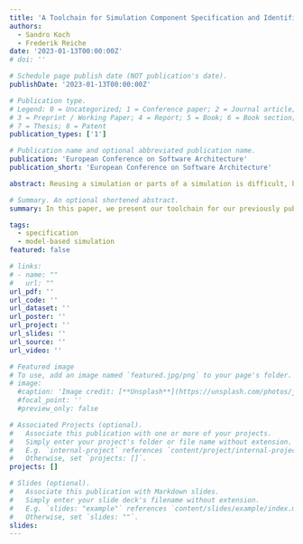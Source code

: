 ```yaml
---
title: 'A Toolchain for Simulation Component Specification and Identification'
authors:
  - Sandro Koch
  - Frederik Reiche
date: '2023-01-13T00:00:00Z'
# doi: ''

# Schedule page publish date (NOT publication's date).
publishDate: '2023-01-13T00:00:00Z'

# Publication type.
# Legend: 0 = Uncategorized; 1 = Conference paper; 2 = Journal article;
# 3 = Preprint / Working Paper; 4 = Report; 5 = Book; 6 = Book section;
# 7 = Thesis; 8 = Patent
publication_types: ['1']

# Publication name and optional abbreviated publication name.
publication: 'European Conference on Software Architecture'
publication_short: 'European Conference on Software Architecture'

abstract: Reusing a simulation or parts of a simulation is difficult, because simulations are tightly coupled to a specific domain or even to the system analysed by the simulation. In a set of simulation components, either publicly available or from internal repositories, it is difficult for simulation developers to find simulation components that can be reused in a new context. They have to understand the structure and the behaviour of a component to determine, whether it fits for the new context. To address this problem, we introduce our toolchain that allows simulation developers to specify the structure and behaviour of a simulation component. We utilise a state-of-the-art graph database and an SMT theorem prover to compare a simulation components. This allows simulation developers to compare and search for simulation components that can be reused instead of being redeveloped. 

# Summary. An optional shortened abstract.
summary: In this paper, we present our toolchain for our previously published approach for the specification of the structure and behaviour of model-based simulations.

tags:
  - specification
  - model-based simulation
featured: false

# links:
# - name: ""
#   url: ""
url_pdf: ''
url_code: ''
url_dataset: ''
url_poster: ''
url_project: ''
url_slides: ''
url_source: ''
url_video: ''

# Featured image
# To use, add an image named `featured.jpg/png` to your page's folder.
# image:
  #caption: 'Image credit: [**Unsplash**](https://unsplash.com/photos/jdD8gXaTZsc)'
  #focal_point: ''
  #preview_only: false

# Associated Projects (optional).
#   Associate this publication with one or more of your projects.
#   Simply enter your project's folder or file name without extension.
#   E.g. `internal-project` references `content/project/internal-project/index.md`.
#   Otherwise, set `projects: []`.
projects: []

# Slides (optional).
#   Associate this publication with Markdown slides.
#   Simply enter your slide deck's filename without extension.
#   E.g. `slides: "example"` references `content/slides/example/index.md`.
#   Otherwise, set `slides: ""`.
slides:
---
```


